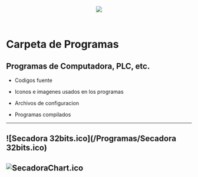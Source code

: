 <br/>
<p align="center">
  <img src="https://avatars2.githubusercontent.com/u/15052789?v=3&s=200">
</p>
<br/>

# Carpeta de Programas

## Programas de Computadora, PLC, etc. 

* Codigos fuente

* Iconos e imagenes usados en los programas

* Archivos de configuracion

* Programas compilados

---
![Secadora 32bits.ico](/Programas/Secadora 32bits.ico)
---
![SecadoraChart.ico](/Programas/SecadoraChart.ico)
---
